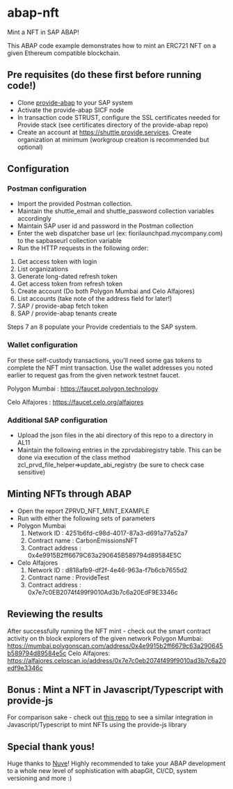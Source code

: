# abap-nft

Mint a NFT in SAP ABAP!

This ABAP code example demonstrates how to mint an ERC721 NFT on a given Ethereum compatible blockchain.

## Pre requisites (do these first before running code!)
- Clone [provide-abap](https://github.com/provideplatform/provide-abap) to your SAP system
- Activate the provide-abap SICF node
- In transaction code STRUST, configure the SSL certificates needed for Provide stack (see certificates directory of the provide-abap repo)
- Create an account at https://shuttle.provide.services. Create organization at minimum (workgroup creation is recommended but optional)

## Configuration

### Postman configuration
- Import the provided Postman collection. 
- Maintain the shuttle_email and shuttle_password collection variables accordingly
- Maintain SAP user id and password in the Postman collection
- Enter the web dispatcher base url (ex: fiorilaunchpad.mycompany.com) to the sapbaseurl collection variable
- Run the HTTP requests in the following order:
1. Get access token with login
2. List organizations
3. Generate long-dated refresh token
4. Get access token from refresh token
5. Create account (Do both Polygon Mumbai and Celo Alfajores)
6. List accounts (take note of the address field for later!)
7. SAP / provide-abap fetch token
8. SAP / provide-abap tenants create

Steps 7 an 8 populate your Provide credentials to the SAP system. 

### Wallet configuration
For these self-custody transactions, you'll need some gas tokens to complete the NFT mint transaction. Use the wallet addresses you noted earlier to request gas from the given network testnet faucet.

Polygon Mumbai : https://faucet.polygon.technology 

Celo Alfajores : https://faucet.celo.org/alfajores

### Additional SAP configuration
- Upload the json files in the abi directory of this repo to a directory in AL11
- Maintain the following entries in the zprvdabiregistry table. This can be done via execution of the class method zcl_prvd_file_helper=>update_abi_registry (be sure to check case sensitive)

## Minting NFTs through ABAP
- Open the report ZPRVD_NFT_MINT_EXAMPLE
- Run with either the following sets of parameters
- Polygon Mumbai
    1. Network ID : 4251b6fd-c98d-4017-87a3-d691a77a52a7
    2. Contract name : CarbonEmissionsNFT
    3. Contract address : 0x4e9915B2ff6679C63a290645B589794d89584E5C
- Celo Alfajores
    1. Network ID : d818afb9-df2f-4e46-963a-f7b6cb7655d2
    2. Contract name : ProvideTest
    3. Contract address : 0x7e7c0EB2074f499f9010Ad3b7c6a20EdF9E3346c

## Reviewing the results
After successfully running the NFT mint - check out the smart contract activity on th block explorers of the given network
Polygon Mumbai: https://mumbai.polygonscan.com/address/0x4e9915b2ff6679c63a290645b589794d89584e5c
Celo Alfajores: https://alfajores.celoscan.io/address/0x7e7c0eb2074f499f9010ad3b7c6a20edf9e3346c


## Bonus : Mint a NFT in Javascript/Typescript with provide-js
For comparison sake - check out [this repo](https://github.com/fleischr/mint-nft-provide-js) to see a similar integration in Javascript/Typescript to mint NFTs using the provide-js library


## Special thank yous!
Huge thanks to [Nuve](https://nuveplatform.com/)!
Highly recommended to take your ABAP development to a whole new level of sophistication with abapGit, CI/CD, system versioning and more :)
